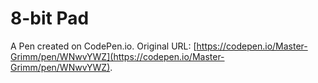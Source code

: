 # 8-bit Pad

A Pen created on CodePen.io. Original URL: [https://codepen.io/Master-Grimm/pen/WNwvYWZ](https://codepen.io/Master-Grimm/pen/WNwvYWZ).


